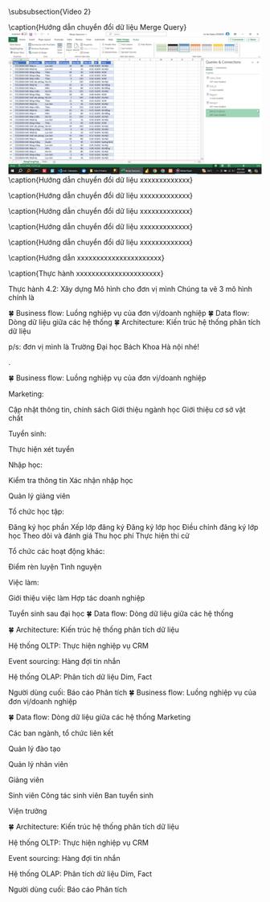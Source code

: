 \subsubsection{Video 2}

\caption{Hướng dẫn chuyển đổi dữ liệu Merge Query}
![alt text](image.png)
\caption{Hướng dẫn chuyển đổi dữ liệu xxxxxxxxxxxxx}

<!-- 9p17 -->

\caption{Hướng dẫn chuyển đổi dữ liệu xxxxxxxxxxxxx}

\caption{Hướng dẫn chuyển đổi dữ liệu xxxxxxxxxxxxx}

\caption{Hướng dẫn chuyển đổi dữ liệu xxxxxxxxxxxxx}

\caption{Hướng dẫn chuyển đổi dữ liệu xxxxxxxxxxxxx}

<!--  -->

\caption{Hướng dẫn xxxxxxxxxxxxxxxxxxxxxx}

\caption{Thực hành xxxxxxxxxxxxxxxxxxxxxx}

<!--  -->

Thực hành 4.2: Xây dựng Mô hình cho đơn vị mình
Chúng ta vẽ 3 mô hình chính là

🍀 Business flow: Luồng nghiệp vụ của đơn vị/doanh nghiệp
🍀 Data flow: Dòng dữ liệu giữa các hệ thống
🍀 Architecture: Kiến trúc hệ thống phân tích dữ liệu

p/s: đơn vị mình là Trường Đại học Bách Khoa Hà nội nhé!









.

🍀 Business flow: Luồng nghiệp vụ của đơn vị/doanh nghiệp

Marketing:


Cập nhật thông tin, chính sách 
Giới thiệu ngành học
Giới thiệu cơ sở vật chất

Tuyển sinh:


Thực hiện xét tuyển

Nhập học:


Kiểm tra thông tin 
Xác nhận nhập học


Quản lý giảng viên 


Tổ chức học tập:



Đăng ký học phần
Xếp lớp đăng ký
Đăng ký lớp học
Điều chỉnh đăng ký lớp học 
Theo dõi và đánh giá
Thu học phí
Thực hiện thi cử



Tổ chức các hoạt động khác:




Điểm rèn luyện 
Tình nguyện


Việc làm:

Giới thiệu việc làm 
Hợp tác doanh nghiệp



Tuyển sinh sau đại học
🍀 Data flow: Dòng dữ liệu giữa các hệ thống


🍀 Architecture: Kiến trúc hệ thống phân tích dữ liệu


Hệ thống OLTP:
Thực hiện nghiệp vụ
CRM

Event sourcing:
Hàng đợi tin nhắn

Hệ thống OLAP:
Phân tích dữ liệu
Dim, Fact 


Người dùng cuối:
Báo cáo 
Phân tích
🍀 Business flow: Luồng nghiệp vụ của đơn vị/doanh nghiệp




🍀 Data flow: Dòng dữ liệu giữa các hệ thống
Marketing

Các ban ngành, tổ chức liên kết



Quản lý đào tạo

Quản lý nhân viên

Giảng viên


Sinh viên
Công tác sinh viên
Ban tuyển sinh

Viện trưởng

🍀 Architecture: Kiến trúc hệ thống phân tích dữ liệu


Hệ thống OLTP:
Thực hiện nghiệp vụ
CRM

Event sourcing:
Hàng đợi tin nhắn

Hệ thống OLAP:
Phân tích dữ liệu
Dim, Fact 


Người dùng cuối:
Báo cáo 
Phân tích



